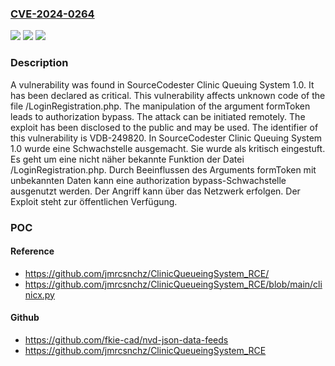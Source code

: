 ### [CVE-2024-0264](https://cve.mitre.org/cgi-bin/cvename.cgi?name=CVE-2024-0264)
![](https://img.shields.io/static/v1?label=Product&message=Clinic%20Queuing%20System&color=blue)
![](https://img.shields.io/static/v1?label=Version&message=1.0%20&color=brightgreen)
![](https://img.shields.io/static/v1?label=Vulnerability&message=CWE-639%20Authorization%20Bypass&color=brightgreen)

### Description

A vulnerability was found in SourceCodester Clinic Queuing System 1.0. It has been declared as critical. This vulnerability affects unknown code of the file /LoginRegistration.php. The manipulation of the argument formToken leads to authorization bypass. The attack can be initiated remotely. The exploit has been disclosed to the public and may be used. The identifier of this vulnerability is VDB-249820.
In SourceCodester Clinic Queuing System 1.0 wurde eine Schwachstelle ausgemacht. Sie wurde als kritisch eingestuft. Es geht um eine nicht näher bekannte Funktion der Datei /LoginRegistration.php. Durch Beeinflussen des Arguments formToken mit unbekannten Daten kann eine authorization bypass-Schwachstelle ausgenutzt werden. Der Angriff kann über das Netzwerk erfolgen. Der Exploit steht zur öffentlichen Verfügung.

### POC

#### Reference
- https://github.com/jmrcsnchz/ClinicQueueingSystem_RCE/
- https://github.com/jmrcsnchz/ClinicQueueingSystem_RCE/blob/main/clinicx.py

#### Github
- https://github.com/fkie-cad/nvd-json-data-feeds
- https://github.com/jmrcsnchz/ClinicQueueingSystem_RCE

